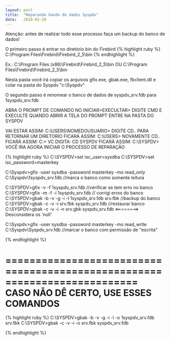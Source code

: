 ```yaml
---
layout: post
title:  "Reparando bando de dados Syspdv"
date:   2018-02-20
---
```


Atenção: antes de realizar todo esse processo faça um backup do banco de dados!
 
 
O primeiro passo é entrar no diretório bin do Firebird
{% highlight ruby %}
C:\Program Files\Firebird\Firebird_2_5\bin
{% endhighlight %}
 
Ex.: C:\Program Files (x86)\Firebird\Firebird_2_5\bin OU C:\Program Files\Firebird\Firebird_2_5\bin

Nesta pasta você irá copiar os arquivos gfix.exe, gbak.exe, fbclient.dll e colar na pasta do Syspdv "c:\Syspdv"
 
O segundo passo é renomear o banco de dados de syspdv_srv.fdb para 1syspdv_srv.fdb 
 
ABRA O PROMPT DE COMANDO
NO INICIAR>EXECULTAR> DIGITE CMD E EXECULTE
QUANDO ABRIR A TELA DO PROMPT ENTRE NA PASTA DO SYSPDV
 
VAI ESTAR ASSIM: C:\USERS\NOMEDOUSUARIO>
DIGITE CD.. PARA RETORNAR UM DIRETORIO
FICARÁ ASSIM: C:\USERS>
NOVAMENTE CD..
FICARÁ ASSIM: C:\>
VC DIGITA: CD SYSPDV
FICARÁ ASSIM: C:\SYSPDV>
VOCÊ IRA AGORA INICIAR O PROCESSO DE REPARAÇÃO

{% highlight ruby %}
C:\SYSPDV>set isc_user=sysdba
C:\SYSPDV>set isc_password=masterkey
 
C:\Syspdv>gfix -user sysdba -password masterkey -mo read_only C:\Syspdv\1syspdv_srv.fdb  //marca o banco como somente leitura
 
 
C:\SYSPDV>gfix -v -f 1syspdv_srv.fdb                //verificar se tem erro no banco
C:\SYSPDV>gfix -m -f -i 1syspdv_srv.fdb                    // corrigi erros do banco
C:\SYSPDV>gbak -b -v -g -i -l 1syspdv_srv.fdb srv.fbk                  //backup do banco
C:\SYSPDV>gbak -c -v -i srv.fbk syspdv_srv.fdb                               //restaurar banco
C:\SYSPDV>gbak -c -v -i -n srv.gbk syspdv_srv.fdb    <========> Desconsidera os 'null'
 
 
C:\Syspdv>gfix -user sysdba -password masterkey -mo read_write C:\Syspdv\Syspdv_srv.fdb  //marcar o banco com permissão de "escrita"

{% endhighlight %}

==========================================================================
CASO NÃO DÊ CERTO, USE ESSES COMANDOS
==========================================================================

{% highlight ruby %}
C:\SYSPDV>gbak -b -v -g -i -l -o 1syspdv_srv.fdb srv.fbk
C:\SYSPDV>gbak -c -v -i -o srv.fbk syspdv_srv.fdb

{% endhighlight %}
